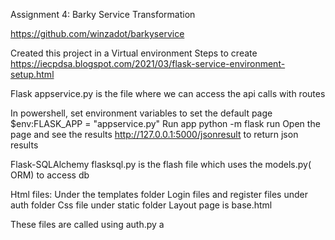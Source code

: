 Assignment 4: Barky Service Transformation
 
https://github.com/winzadot/barkyservice

Created this project in a Virtual environment
Steps to create https://iecpdsa.blogspot.com/2021/03/flask-service-environment-setup.html


Flask
appservice.py is the file where we can access the api calls with routes

In powershell,
set environment variables to set the default page 
$env:FLASK_APP = "appservice.py"
Run app
python -m flask run
Open the page and see the results
http://127.0.0.1:5000/jsonresult to return json results


Flask-SQLAlchemy
flasksql.py is the flash file which uses the models.py( ORM) to access db

Html files:
Under the templates folder
Login files and register files under auth folder
Css file under static folder
Layout page is base.html

These files are called using auth.py
a


